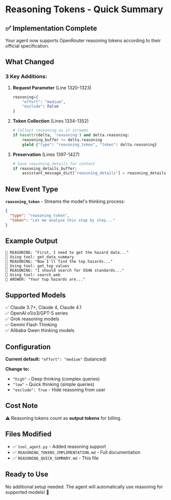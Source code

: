 # Reasoning Tokens - Quick Summary

## ✅ Implementation Complete

Your agent now supports OpenRouter reasoning tokens according to their official specification.

## What Changed

### **3 Key Additions:**

1. **Request Parameter** (Line 1320-1323)
   ```python
   reasoning={
       "effort": "medium",
       "exclude": False
   }
   ```

2. **Token Collection** (Lines 1334-1352)
   ```python
   # Collect reasoning as it streams
   if hasattr(delta, 'reasoning') and delta.reasoning:
       reasoning_buffer += delta.reasoning
       yield {"type": "reasoning_token", "token": delta.reasoning}
   ```

3. **Preservation** (Lines 1397-1427)
   ```python
   # Save reasoning_details for context
   if reasoning_details_buffer:
       assistant_message_dict["reasoning_details"] = reasoning_details_buffer
   ```

## New Event Type

**`reasoning_token`** - Streams the model's thinking process:
```json
{
  "type": "reasoning_token",
  "token": "Let me analyze this step by step..."
}
```

## Example Output

```
🧠 REASONING: "First, I need to get the hazard data..."
🔧 Using tool: get_data_summary
🧠 REASONING: "Now I'll find the top hazards..."
🔧 Using tool: get_top_values
🧠 REASONING: "I should search for OSHA standards..."
🔧 Using tool: search_web
💬 ANSWER: "Your top hazards are..."
```

## Supported Models

✅ Claude 3.7+, Claude 4, Claude 4.1  
✅ OpenAI o1/o3/GPT-5 series  
✅ Grok reasoning models  
✅ Gemini Flash Thinking  
✅ Alibaba Qwen thinking models  

## Configuration

**Current default:** `"effort": "medium"` (balanced)

**Change to:**
- `"high"` - Deep thinking (complex queries)
- `"low"` - Quick thinking (simple queries)
- `"exclude": True` - Hide reasoning from user

## Cost Note

⚠️ Reasoning tokens count as **output tokens** for billing.

## Files Modified

- ✅ `tool_agent.py` - Added reasoning support
- ✅ `REASONING_TOKENS_IMPLEMENTATION.md` - Full documentation
- ✅ `REASONING_QUICK_SUMMARY.md` - This file

## Ready to Use

No additional setup needed. The agent will automatically use reasoning for supported models! 🎉
